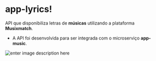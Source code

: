 # app-lyrics!

API que disponibiliza letras de **músicas** utilizando a plataforma **Musixmatch**. 
- A API foi desenvolvida para ser integrada com o microserviço **app-music**.

![enter image description here](https://picasaweb.google.com/106156734528002844269/6704256062510113025#6704256064880777074 "app-lyrics-modelo")
